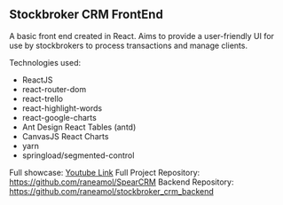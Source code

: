 ## Stockbroker CRM FrontEnd

A basic front end created in React. Aims to provide a user-friendly UI for use by stockbrokers to process transactions and manage clients.

Technologies used:
* ReactJS
* react-router-dom
* react-trello
* react-highlight-words
* react-google-charts
* Ant Design React Tables (antd)
* CanvasJS React Charts
* yarn
* springload/segmented-control

Full showcase: [Youtube Link](https://youtu.be/PNviqti7bls)
Full Project Repository: https://github.com/raneamol/SpearCRM
Backend Repository: https://github.com/raneamol/stockbroker_crm_backend
